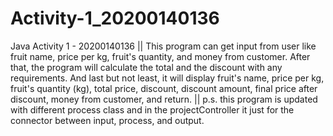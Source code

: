 # Activity-1_20200140136
Java Activity 1 - 20200140136 || 
This program can get input from user like fruit name, price per kg, fruit's quantity, and money from customer.
After that, the program will calculate the total and the discount with any requirements.
And last but not least, it will display fruit's name, price per kg, fruit's quantity (kg), total price, discount, discount amount, final price after discount, money from customer, and return.
|| p.s. this program is updated with different process class and in the projectController it just for the connector between input, process, and output. 
